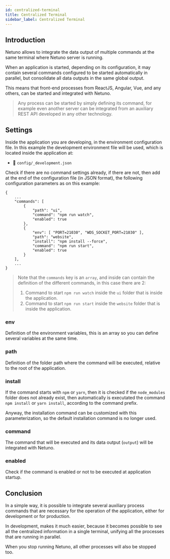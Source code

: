 ```yaml
---
id: centralized-terminal
title: Centralized Terminal
sidebar_label: Centralized Terminal
---
```


## Introduction

Netuno allows to integrate the data output of multiple commands at the same terminal where Netuno server is running.

When an application is started, depending on its configuration, it may contain several commands configured to be started automatically in parallel, but consolidate all data outputs in the same global output.

This means that front-end processes from ReactJS, Angular, Vue, and any others, can be started and integrated with Netuno.

> Any process can be started by simply defining its command, for example even another server can be integrated from an auxiliary REST API developed in any other technology.

## Settings

Inside the application you are developing, in the environment configuration file. In this example the development environment file will be used, which is located inside the application at:

- 📂 `config/_development.json`

Check if there are no command settings already, if there are not, then add at the end of the configuration file (in JSON format), the following configuration parameters as on this example:

```
{
    ...
    "commands": [
        {
            "path": "ui",
            "command": "npm run watch",
            "enabled": true
        },
        {
            "env": [ "PORT=21030", "WDS_SOCKET_PORT=21030" ],
            "path": "website",
            "install": "npm install --force",
            "command": "npm run start",
            "enabled": true
        }
    ],
    ...
}
```

> Note that the `commands` key is an `array`, and inside can contain the definition of the different commands, in this case there are 2:
> 1. Command to start `npm run watch` inside the `ui` folder that is inside the application.
> 2. Command to start `npm run start` inside the `website` folder that is inside the application.

### env

Definition of the environment variables, this is an array so you can define several variables at the same time.

### path

Definition of the folder path where the command will be executed, relative to the root of the application.

### install

If the command starts with `npm` or `yarn`, then it is checked if the `node_modules` folder does not already exist, then automatically is executated the command `npm install` or `yarn install`, according to the command prefix.

Anyway, the installation command can be customized with this parameterization, so the default installation command is no longer used.

### command

The command that will be executed and its data output (`output`) will be integrated with Netuno.

### enabled

Check if the command is enabled or not to be executed at application startup.

## Conclusion

In a simple way, it is possible to integrate several auxiliary process commands that are necessary for the operation of the application, either for development or for production.

In development, makes it much easier, because it becomes possible to see all the centralized information in a single terminal, unifying all the processes that are running in parallel.

When you stop running Netuno, all other processes will also be stopped too.
